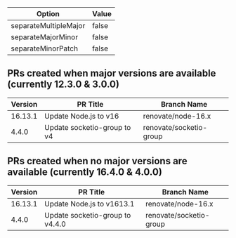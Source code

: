 Option                | Value
----------------------|------
separateMultipleMajor | false
separateMajorMinor    | false
separateMinorPatch    | false

## PRs created when major versions are available (currently 12.3.0 & 3.0.0)

Version | PR Title              | Branch Name
--------|-----------------------|-------------------
16.13.1 | Update Node.js to v16 | renovate/node-16.x
4.4.0   | Update socketio-group to v4 | renovate/socketio-group

## PRs created when no major versions are available (currently 16.4.0 & 4.0.0)

Version | PR Title                  | Branch Name
--------|---------------------------|-------------------
16.13.1 | Update Node.js to v1613.1 | renovate/node-16.x
4.4.0   | Update socketio-group to v4.4.0 | renovate/socketio-group